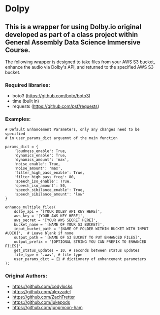 # Dolpy

## This is a wrapper for using Dolby.io original developed as part of a class project within General Assembly Data Science Immersive Course.

The following wrapper is designed to take files from your AWS S3 bucket, enhance the audio via Dolby's API, and returned to the specified AWS S3 bucket.

### Required libraries:
- boto3 (https://github.com/boto/boto3)
- time (built in)
- requests (https://github.com/psf/requests)

### Examples:
```
# Default Enhancement Parameters, only any changes need to be specified 
# in user_params_dict arguemnt of the main function

params_dict = {
    'loudness_enable': True, 
    'dynamics_enable': True,
    'dynamics_amount': 'max',
    'noise_enable': True,
    'noise_amount': 'max',
    'filter_high_pass_enable': True,
    'filter_high_pass_freq': 80,
    'speech_iso_enable': True,
    'speech_iso_amount': 50,
    'speech_sibilance_enable': True,
    'speech_sibilance_amount': 'low'
}

enhance_multiple_files(
    dolby_api = '[YOUR DOLBY API KEY HERE]',
    aws_key = '[YOUR AWS KEY HERE]',
    aws_secret = '[YOUR AWS SECRET HERE]',
    bucket_name = '[NAME OF YOUR S3 BUCKET]',
    input_bucket_path = '[NAME OF FOLDER WITHIN BUCKET WITH INPUT AUDIO]',  # Leave blank if none
    output_path = '[NAME OF S3 BUCKET TO PUT ENHANCED FILES]',
    output_prefix = '[OPTIONAL STRING YOU CAN PREFIX TO ENHANCED FILES]',
    get_status_updates = 10, # seconds between status updates
    file_type = '.wav', # file type
    user_params_dict = {} # dictionary of enhancement parameters
):
```

### Original Authors:
- https://github.com/codylocks
- https://github.com/alexzadel
- https://github.com/ZachTretter
- https://github.com/lukepods
- https://github.com/jungmoon-ham
